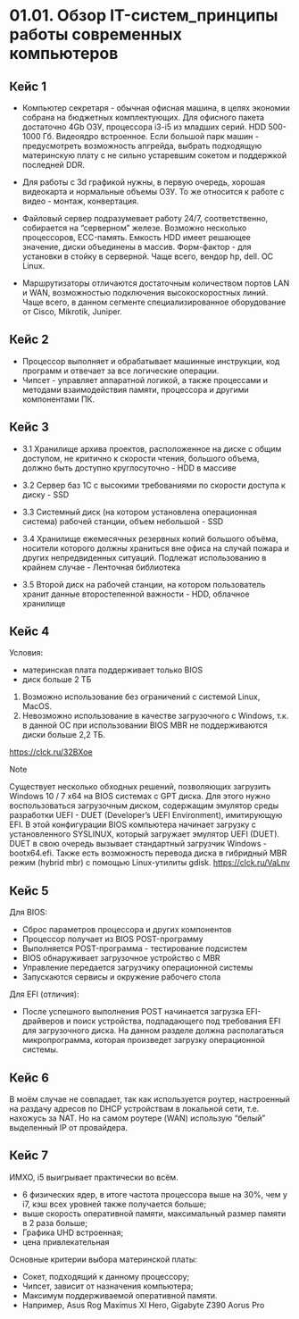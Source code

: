 # 01.01. Обзор IT-систем_принципы работы современных компьютеров
## Кейс 1
- Компьютер секретаря - обычная офисная машина, в целях экономии собрана на бюджетных комплектующих. Для офисного пакета достаточно 4Gb ОЗУ, процессора i3-i5 из младших серий. HDD 500-1000 Гб. Видеоядро встроенное. Если большой парк машин - предусмотреть возможность апгрейда, выбрать подходящую материнскую плату с не сильно устаревшим сокетом и поддержкой последней DDR.

- Для работы с 3d графикой нужны, в первую очередь, хорошая видеокарта и нормальные объемы ОЗУ. То же относится к работе с видео - монтаж, конвертация.

- Файловый сервер подразумевает работу 24/7, соответственно, собирается на “серверном” железе. Возможно несколько процессоров, ECC-память. Емкость HDD имеет решающее значение, диски объединены в массив. Форм-фактор - для установки в стойку в серверной. Чаще всего, вендор  hp, dell. ОС Linux.

- Маршрутизаторы отличаются достаточным количеством портов LAN и WAN, возможностью подключения высокоскоростных линий. Чаще всего, в данном сегменте специализированное оборудование от Cisco, Mikrotik, Juniper.

## Кейс 2
- Процессор выполняет и обрабатывает машинные инструкции, код программ и отвечает за все логические операции.
- Чипсет - управляет аппаратной логикой, а также процессами и методами взаимодействия памяти, процессора и другими компонентами ПК.

## Кейс 3
- 3.1 Хранилище архива проектов, расположенное на диске с общим доступом, не критично к скорости чтения, большого объема, должно быть доступно круглосуточно - HDD в массиве

- 3.2 Сервер баз 1С с высокими требованиями по скорости доступа к диску - SSD

- 3.3 Системный диск (на котором установлена операционная система) рабочей станции, объем небольшой - SSD

- 3.4 Хранилище ежемесячных резервных копий большого объёма, носители которого должны храниться вне офиса на случай пожара и других непредвиденных ситуаций. Подлежат использованию в крайнем случае - Ленточная библиотека

- 3.5 Второй диск на рабочей станции, на котором пользователь хранит данные второстепенной важности - HDD, облачное хранилище

## Кейс 4
Условия:
- материнская плата поддерживает только BIOS
- диск больше 2 ТБ

1. Возможно использование без ограничений с системой Linux, MacOS.
2. Невозможно использование в качестве загрузочного с Windows, т.к. в данной ОС при использовании BIOS MBR не поддерживаются диски больше 2,2 ТБ.

https://clck.ru/32BXoe

>[!note]
Существует несколько обходных решений, позволяющих загрузить Windows 10 / 7 x64 на BIOS системах с GPT диска. Для этого нужно воспользоваться загрузочным диском, содержащим эмулятор среды разработки UEFI - DUET (Developer’s UEFI Environment), имитирующую EFI. В этой конфигурации BIOS компьютера начинает загрузку с установленного SYSLINUX, который загружает эмулятор UEFI (DUET). DUET в свою очередь вызывает стандартный загрузчик Windows - bootx64.efi. Также есть возможность перевода диска в гибридный MBR режим (hybrid mbr) с помощью Linux-утилиты gdisk. https://clck.ru/VaLnv

## Кейс 5
Для BIOS:
- Сброс параметров процессора и других компонентов
- Процессор получает из BIOS POST-программу
- Выполняется POST-программа - тестирование подсистем
- BIOS обнаруживает загрузочное устройство с MBR
- Управление передается загрузчику операционной системы
- Запускаются сервисы и окружение рабочего стола

Для EFI (отличия):
- После успешного выполнения POST начинается загрузка EFI-драйверов и поиск устройства, подпадающего под требования EFI для загрузочного диска. На данном разделе должна располагаться микропрограмма, которая произведет загрузку операционной системы.

## Кейс 6
В моём случае не совпадает, так как используется роутер, настроенный на раздачу адресов по DHCP устройствам в локальной сети, т.е. нахожусь за NAT. Но на самом роутере (WAN) использую “белый” выделенный IP от провайдера.

## Кейс 7
ИМХО, i5 выигрывает практически во всём.
- 6 физических ядер, в итоге частота процессора выше на 30%, чем у i7, кэш всех уровней также получается больше;
- выше скорость оперативной памяти, максимальный размер памяти в 2 раза больше;
- Графика UHD встроенная;
- цена привлекательная

Основные критерии выбора материнской платы:
- Сокет, подходящий к данному процессору;
- Чипсет, зависит от назначения компьютера;
- Максимум поддерживаемой оперативной памяти.
- Например, Asus Rog Maximus XI Hero, Gigabyte Z390 Aorus Pro

